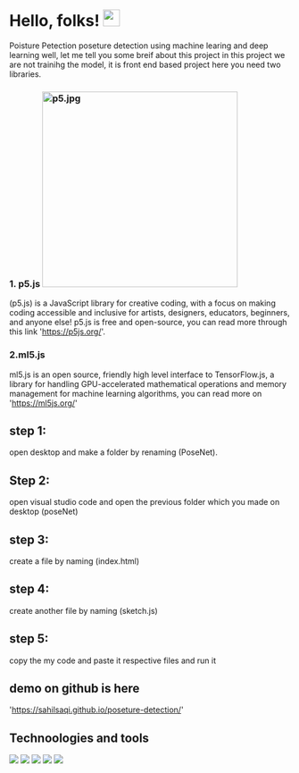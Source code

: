 # Hello, folks! <img src="https://raw.githubusercontent.com/MartinHeinz/MartinHeinz/master/wave.gif" width="30px">
Poisture Petection
 poseture detection using machine learing and deep learning 
 well, let me tell you some breif about this project 
 in this project we are not trainihg the model, it is front end based project 
 here you need two libraries.
 ### 1. p5.js <img src="C:\Users\user\OneDrive\Desktop\poseNet\New folder" width="350" title="p5.jpg">
 (p5.js) is a JavaScript library for creative coding, with a focus on making coding accessible and inclusive for artists, designers, educators, beginners, and anyone else! p5.js is free and open-source, you can read more through this link  'https://p5js.org/'.
 ### 2.ml5.js
 ml5.js is an open source, friendly high level interface to TensorFlow.js, a library for handling GPU-accelerated mathematical operations and memory management for machine learning algorithms, you can read more on  'https://ml5js.org/'
## step 1:
open desktop and  make a folder by renaming (PoseNet).

## Step 2:
open visual studio code and open the previous folder which you made on desktop (poseNet)


## step 3:
create a file by naming (index.html)

## step 4:
create another file by naming (sketch.js)

## step 5:
copy the my code and paste it respective files and run it 

## demo on github is here 
'https://sahilsaqi.github.io/poseture-detection/'

## Technoologies and tools
![](https://img.shields.io/badge/<OS>-<Windows>-informational?style=flat&logo=data:image/svg%2bxml;base64,<BASE64_DATA>)
![](https://img.shields.io/badge/<Code>-<JavaScript>-informational?style=flat&logo=data:image/svg%2bxml;base64,<BASE64_DATA>)
![](https://img.shields.io/badge/<library>-<p5.js>-informational?style=flat&logo=data:image/svg%2bxml;base64,<BASE64_DATA>)
![](https://img.shields.io/badge/<library>-<ml5.js>-informational?style=flat&logo=data:image/svg%2bxml;base64,<BASE64_DATA>)
![](https://img.shields.io/badge/<Tool>-<VSCode>-informational?style=flat&logo=data:image/svg%2bxml;base64,<BASE64_DATA>)

